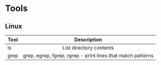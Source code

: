# Tools


## Linux
| Tool          | Description 
| ------------- |:----------------------------------:|
| ls	          | List directory contents              |
| grep          | grep, egrep, fgrep, rgrep - print lines that match patterns
